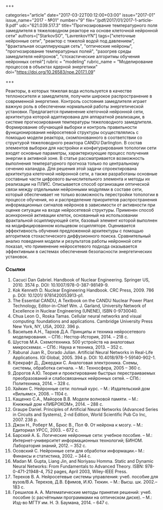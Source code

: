 +++

categories="article"
date="2017-03-22T00:12:00+03:00"
issue="2017-01"
issue_name="2017 - №01"
number="9"
file="/pdf/2017/01/2017-1-article-9.pdf"
udc="621.039.517.3"
title="Прогнозирование температурного поля замедлителя в тяжеловодном реакторе на основе клеточной нейронной сети"
authors=["StarkovSO", "LavrenkovYN"]
tags=["клеточные нейронные сети", "реактор с тяжелой водой под давлением", "фрактальная осциллирующая сеть", "оптические нейроны", "прогнозирование температурных полей", "разогрев среды замедлителя нейтронов", "стохастические алгоритмы обучения нейронных сетей"]
rubric = "modeling"
rubric_name = "Моделирование процессов в объектах ядерной энергетики"
doi="https://doi.org/10.26583/npe.2017.1.09"

+++

Реакторы, в которых тяжелая вода используется в качестве теплоносителя и замедлителя, получили широкое распространение в современной энергетике. Контроль состояния замедлителя играет важную роль в обеспечении нормальной работы энергетической установки. Предлагается применение клеточной нейронной сети, архитектура которой адаптирована для аппаратной реализации, в системе прогнозирования температуры тяжеловодного замедлителя. Формирование обучающей выборки и контроль правильности функционирования нейросетевой структуры осуществлялись с помощью модели реактора, скомпонованного в соответствии со структурой тяжеловодного реактора CANDU Darlington. В состав элементов выборки для настройки и конфигурирования топологии сети входят основные параметры, характеризующие процесс получения энергии в активной зоне. В статье рассматривается возможность выполнения температурного прогноза только по центральному сечению каландра. Для решения этой задачи спроектирована архитектура клеточной нейронной сети, а также разработаны основные составные части цифрового вычислительного элемента и методы их реализации на ПЛИС. Описывается способ организации оптической связи между отдельными нейронными модулями в составе сети, который обеспечивает не только возможность перестройки топологии в процессе обучения, но и распределение приоритетов распространения информационных сигналов нейронов в зависимости от активности при оценке ситуации на входе нейросетевой структуры. Применен способ асинхронной активации клеток, основанный на использовании фрактальной осциллирующей сети, базовый элемент которой выполнен на модифицированном кольцевом осцилляторе. Оценивается эффективность обучения предложенной архитектуры с помощью алгоритмов стохастического диффузионного поиска. Сравнительный анализ поведения модели и результатов работы нейронной сети показал, что применение нейросетевого подхода оказывается эффективным в системах обеспечения безопасности энергетических установок.

### Ссылки

1. Cacuci Dan Gabriel. Handbook of Nuclear Engineering. Springer US, 2010. 3574 p. DOI: 10.1007/978-0-387-98149-9.
2. Kok Kenneth D. Nuclear Engineering Handbook. CRC Press, 2009. 786 p. DOI: 10.1201/ 9781420053913-p1.
3. The Essential CANDU, A Textbook on the CANDU Nuclear Power Plant Technology, Editor-in-Chief Wm. J. Garland, University Network of Excellence in Nuclear Engineering (UNENE), ISBN 0-9730040.
4. Chua Leon O., Roska Tamas. Cellular neural networks and visual computing: foundations and applications. Cambridge University Press New York, NY, USA, 2002. 396 p.
5. Васильев А.Н., Тархов Д.А. Принципы и техника нейросетевого моделирования. – СПб.: Нестор-История, 2014. – 218 с.
6. Шустов М.А. Схемотехника. 500 устройств на аналоговых микросхемах. – СПб.: Наука и техника, 2013. – 352 с.
7. Rabunal Juan R., Dorado Julian. Artificial Neural Networks in Real-Life Applications. IGI Global, 2005. 394 p. DOI: 10.4018/978-1-59140-902-1.
8. Крекрафт Д., Джерджи С. Аналоговая электроника. Схемы, системы, обработка сигнала. – М.: Техносфера, 2005 – 360 с.
9. Дорогов А.Ю. Теория и проектирование быстрых перестраиваемых преобразований и слабосвязанных нейронных сетей. – СПб.: Политехника, 2014. – 328 с.
10. Хайкин С. Нейронные сети: полный курс. – М.: Издательский дом «Вильямс», 2008. – 1104 с.
11. Кащенко С.А., Майоров В.В. Модели волновой памяти. – М.: Книжный дом «ЛИБРОКОМ», 2014. – 288 с.
12. Graupe Daniel. Principles of Artificial Neural Networks (Advanced Series in Circuits and Systems), 2-nd Edition, World Scientific Pub Co Inc, 2007. 238 p.
13. Джон Н., Роберт М., Брюс В., Пол Ф. От нейрона к мозгу. – М.: Едиториал УРСС, 2003. – 672 с.
14. Барский А. Б. Логические нейронные сети: учебное пособие. – М.: Интернет-университет информационных технологий; БИНОМ. Лаборатория знаний, 2012. – 352 с.
15. Осовский С. Нейронные сети для обработки информации.– М.: Финансы и статистика, 2002. – 344 с.
16. Madan M. Gupta, Liang Jin, and Noriyasu Homma. Static and Dynamic Neural Networks: From Fundamentals to Advanced Theory. ISBN: 978-0-471-21948-4, 752 pages, April 2003, Wiley-IEEE Press.
17. Терехов В. А. Нейросетевые системы управления: учеб. пособие для вузов/В.А. Терехов, Д.В. Ефимов, И.Ю. Тюкин. – М.: Высш. шк. 2002.–183 с.
18. Грешилов А. А. Математические методы принятия решений: учеб. пособие (с расчётными программами на оптическом диске). – М.: Изд-во МГТУ им. Н. Э. Баумана, 2014. – 647 с.